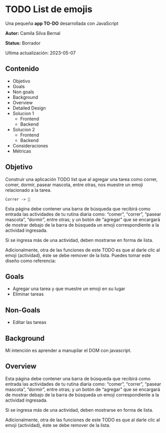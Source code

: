 # TODO List de emojis

Una pequeña **app TO-DO** desarrollada con JavaScript 

**Autor:** Camila Silva Bernal

**Status:** Borrador

Ultima actualización: 2023-05-07

## Contenido 

 - Objetivo
 - Goals
 - Non goals
 - Background
 - Overview
 - Detailed Design
  - Solucion 1
    - Frontend
    - Backend
  - Solucion 2
    - Frontend
    - Backend
 - Consideraciones
 - Métricas

## Objetivo

  Construir una aplicación TODO list que al agregar una tarea como correr, comer, dormir, pasear mascota, entre otras, nos muestre un emoji relacionado a la tarea.

    Correr -> 🏃

  Esta página debe contener una barra de búsqueda que recibirá como entrada las actividades de tu rutina diaria como: “comer”, “correr”, “pasear mascota”, “dormir”, entre otras; y un botón de “agregar” que se encargará de mostrar debajo de la barra de búsqueda un emoji correspondiente a la actividad ingresada.

Si se ingresa más de una actividad, deben mostrarse en forma de lista.

Adicionalmente, otra de las funciones de este TODO es que al darle clic al emoji (actividad), éste se debe remover de la lista. Puedes tomar este diseño como referencia:

## Goals

 - Agregar una tarea y que muestre un emoji en su lugar
 - Eliminar tareas 

 ## Non-Goals 

 - Editar las tareas 

 ## Background 

Mi intención es aprender a manupilar el DOM con javascript. 

## Overview

Esta página debe contener una barra de búsqueda que recibirá como entrada las actividades de tu rutina diaria como: “comer”, “correr”, “pasear mascota”, “dormir”, entre otras; y un botón de “agregar” que se encargará de mostrar debajo de la barra de búsqueda un emoji correspondiente a la actividad ingresada.

Si se ingresa más de una actividad, deben mostrarse en forma de lista.

Adicionalmente, otra de las funciones de este TODO es que al darle clic al emoji (actividad), éste se debe remover de la lista.